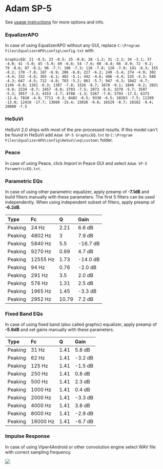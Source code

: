 # Adam SP-5
See [usage instructions](https://github.com/jaakkopasanen/AutoEq#usage) for more options and info.

### EqualizerAPO
In case of using EqualizerAPO without any GUI, replace `C:\Program Files\EqualizerAPO\config\config.txt`
with:
```
GraphicEQ: 21 -0.5; 23 -0.5; 25 -0.6; 28 -1.2; 31 -2.2; 34 -3.1; 37 -4.0; 41 -5.0; 45 -5.9; 49 -6.8; 54 -7.6; 60 -8.4; 66 -8.9; 72 -9.2; 79 -8.6; 87 -8.2; 96 -7.7; 106 -7.3; 116 -7.8; 128 -7.9; 141 -8.3; 155 -8.2; 170 -7.8; 187 -6.9; 206 -6.8; 227 -6.2; 249 -5.4; 274 -4.9; 302 -4.4; 332 -4.6; 365 -6.1; 402 -5.1; 442 -4.6; 486 -4.4; 535 -4.3; 588 -4.3; 647 -4.5; 712 -4.8; 783 -5.2; 861 -5.7; 947 -6.3; 1042 -6.7; 1146 -6.8; 1261 -6.3; 1387 -7.8; 1526 -8.7; 1678 -9.1; 1846 -9.2; 2031 -9.0; 2234 -8.7; 2457 -8.0; 2703 -7.5; 2973 -0.6; 3270 -5.7; 3597 -5.3; 3957 -3.3; 4353 -2.7; 4788 -1.3; 5267 -7.0; 5793 -17.5; 6373 -12.4; 7010 -4.9; 7711 -6.3; 8482 -6.5; 9330 -6.5; 10263 -7.5; 11289 -13.0; 12418 -17.7; 13660 -15.4; 15026 -9.6; 16529 -8.7; 18182 -9.4; 20000 -7.5
```

### HeSuVi
HeSuVi 2.0 ships with most of the pre-processed results. If this model can't be found in HeSuVi add
`Adam SP-5 GraphicEQ.txt` to `C:\Program Files\EqualizerAPO\config\HeSuVi\eq\custom\` folder.

### Peace
In case of using Peace, click *Import* in Peace GUI and select `Adam SP-5 ParametricEQ.txt`.

### Parametric EQs
In case of using other parametric equalizer, apply preamp of **-7.1dB** and build filters manually
with these parameters. The first 5 filters can be used independently.
When using independent subset of filters, apply preamp of **-6.2dB**.

| Type    | Fc       |     Q | Gain     |
|:--------|:---------|:------|:---------|
| Peaking | 24 Hz    |  2.21 | 6.6 dB   |
| Peaking | 4802 Hz  |  3    | 7.9 dB   |
| Peaking | 5840 Hz  |  5.5  | -16.7 dB |
| Peaking | 9270 Hz  |  0.99 | 4.7 dB   |
| Peaking | 12555 Hz |  1.73 | -14.0 dB |
| Peaking | 94 Hz    |  0.76 | -2.0 dB  |
| Peaking | 291 Hz   |  3.5  | 2.0 dB   |
| Peaking | 576 Hz   |  1.31 | 2.5 dB   |
| Peaking | 1965 Hz  |  1.45 | -3.3 dB  |
| Peaking | 2952 Hz  | 10.79 | 7.2 dB   |

### Fixed Band EQs
In case of using fixed band (also called graphic) equalizer, apply preamp of **-5.8dB** and set
gains manually with these parameters.

| Type    | Fc       |    Q | Gain    |
|:--------|:---------|:-----|:--------|
| Peaking | 31 Hz    | 1.41 | 5.8 dB  |
| Peaking | 62 Hz    | 1.41 | -3.2 dB |
| Peaking | 125 Hz   | 1.41 | -1.5 dB |
| Peaking | 250 Hz   | 1.41 | 0.8 dB  |
| Peaking | 500 Hz   | 1.41 | 2.3 dB  |
| Peaking | 1000 Hz  | 1.41 | 0.4 dB  |
| Peaking | 2000 Hz  | 1.41 | -3.3 dB |
| Peaking | 4000 Hz  | 1.41 | 3.8 dB  |
| Peaking | 8000 Hz  | 1.41 | -2.9 dB |
| Peaking | 16000 Hz | 1.41 | -6.7 dB |

### Impulse Response
In case of using Viper4Android or other convolution engine select WAV file with correct sampling frequency.

![](https://raw.githubusercontent.com/jaakkopasanen/AutoEq/master/results/oratory1990/harman_over-ear_2018/Adam%20SP-5/Adam%20SP-5.png)